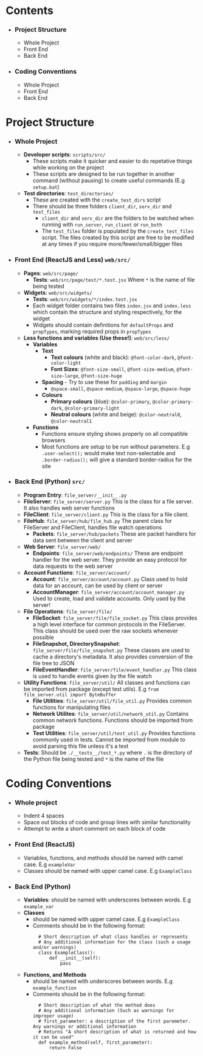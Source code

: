 # Contents
  * ### Project Structure
    * Whole Project
    * Front End
    * Back End
  * ### Coding Conventions
    * Whole Project
    * Front End
    * Back End

# Project Structure
  * ### Whole Project
    * **Developer scripts**: `scripts/src/`
      * These scripts make it quicker and easier to do repetative things while working on the project
      * These scripts are designed to be run together in another command (without pausing) to create useful commands (E.g `setup.bat`)
    * **Test directories**: `test_directories/`
      * These are created with the `create_test_dirs` script
      * There should be three folders `client_dir`, `serv_dir` and `test_files`
        * `client_dir` and `serv_dir` are the folders to be watched when running with `run_server`, `run_client` or `run_both`
        * The `test_files` folder is populated by the `create_test_files` script. The files created by this script are free to be modified at any times if you require more/fewer/small/bigger files
  * ### Front End (ReactJS and Less) `web/src/`
    * **Pages**: `web/src/page/`
      * **Tests**: `web/src/page/test/*.test.jsx` Where `*` is the name of file being tested
    * **Widgets**: `web/src/widgets/`
      * **Tests**: `web/src/widgets/*/index.test.jsx`
      * Each widget folder contains two files `index.jsx` and `index.less` which contain the structure and styling respectively, for the widget
      * Widgets should contain definitions for `defaultProps` and `propTypes`, marking required props in `propTypes`
    * **Less functions and variables (Use these!)**: `web/src/less/`
      * **Variables**
        * **Text**
          * **Text colours** (white and black): `@font-color-dark`, `@font-color-light`
          * **Font Sizes**: `@font-size-small`, `@font-size-medium`, `@font-size-large`, `@font-size-huge`
        * **Spacing** - Try to use these for `padding` and `margin`
          * `@space-small`, `@space-medium`, `@space-large`, `@space-huge`
        * **Colours** 
          * **Primary colours** (blue): `@color-primary`, `@color-primary-dark`, `@color-primary-light`
          * **Neutral colours** (white and beige): `@color-neutral0`, `@color-neutral1`
      * **Functions**
        * Functions ensure styling shows properly on all compatible browsers
        * Most functions are setup to be run without parameters. E.g `.user-select();` would make text non-selectable and `.border-radius();` will give a standard border-radius for the site
        
  * ### Back End (Python) `src/`
    * **Program Entry**: `file_server/__init__.py`
    * **FileServer**: `file_server/server.py` This is the class for a file server. It also handles web server functions
    * **FileClient**: `file_server/client.py` This is the class for a file client.
    * **FileHub**: `file_server/hub/file_hub.py` The parent class for FileServer and FileClient, handles file watch operations
      * **Packets**: `file_server/hub/packets` These are packet handlers for data sent between the client and server    
    * **Web Server**: `file_server/web/`
      * **Endpoints**: `file_server/web/endpoints/` These are endpoint handler for the web server. They provide an easy protocol for data requests to the web server
    * **Account Functions**: `file_server/account/`
      * **Account**: `file_server/account/account.py` Class used to hold data for an account, can be used by client or server
      * **AccountManager**: `file_server/account/account_manager.py` Used to create, load and validate accounts. Only used by the server!
    * **File Operations**: `file_server/file/`
      * **FileSocket**: `file_server/file/file_socket.py` This class provides a high level interface for common protocols in the FileServer. This class should be used over the raw sockets whenever possible
      * **FileSnapshot, DirectorySnapshot**: `file_server/file/file_snapshot.py` These classes are used to cache a directory's metadata. It also provides conversion of the file tree to JSON
      * **FileEventHandler**: `file_server/file/event_handler.py` This class is used to handle events given by the file watch
    * **Utility Functions**: `file_server/util/` All classes and functions can be imported from package (except test utils). E.g `from file_server.util import ByteBuffer`
      * **File Utilities**: `file_server/util/file_util.py` Provides common functions for manipulating files
      * **Network Utilites**: `file_server/util/network_util.py` Contains common network functions. Functions should be imported from package
      * **Test Utilities**: `file_server/util/test_util.py` Provides functions commonly used in tests. Cannot be imported from module to avoid parsing this file unless it's a test
    * **Tests**: Should be `./__tests__/test_*.py` where `.` is the directory of the Python file being tested and `*` is the name of the file
# Coding Conventions
  * ### Whole project
    * Indent 4 spaces
    * Space out blocks of code and group lines with similar functionality
    * Attempt to write a short comment on each block of code
  * ### Front End (ReactJS)
    * Variables, functions, and methods should be named with camel case. E.g `exampleVar`
    * Classes should be named with upper camel case. E.g `ExampleClass`
  * ### Back End (Python)
    * **Variables**: should be named with underscores between words. E.g `example_var`
    * **Classes**
      * should be named with upper camel case. E.g `ExampleClass`
      * Comments should be in the following format:
        ```
          # Short description of what class handles or represents
          # Any additional information for the class (such a usage and/or warnings)
          class ExampleClass():
              def __init__(self):
                  pass
        ```
    * **Functions, and Methods**
      * should be named with underscores between words. E.g `example_function`
      * Comments should be in the following format:
        ```
          # Short description of what the method does
          # Any additional information (Such as warnings for improper usage)
          # first_parameter: a description of the first paremeter. Any warnings or additional information
          # Returns "A short description of what is returned and how it can be used"
          def example_method(self, first_parameter):
              return False
        ```

